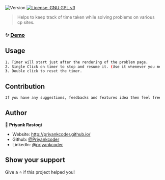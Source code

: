   <img alt="Version" src="https://img.shields.io/badge/version-1.0.0-blue.svg?cacheSeconds=2592000" />
  <a href="#" target="_blank">
    <img alt="License: GNU GPL v3" src="https://img.shields.io/badge/License-GNU GPL v3-yellow.svg" />
  </a>
</p>

> Helps to keep track of time taken while solving problems on various cp sites.

### ✨ [Demo](https://drive.google.com/file/d/1gycgouq-v9e-JpoVC5CHMvsH4dCwuOfv/view?usp=sharing)

## Usage

```sh
1. Timer will start just after the rendering of the problem page.
2. Single Click on timer to stop and resume it. (Use it whenever you need a break while solving a problem)
3. Double click to reset the timer.
```

## Contribution

```sh
If you have any suggestions, feedbacks and features idea then feel free to make a PR :)

```

## Author

👤 **Priyank Rastogi**

* Website: http://priyankcoder.github.io/
* Github: [@Priyankcoder](https://github.com/Priyankcoder)
* LinkedIn: [@priyankcoder](https://linkedin.com/in/priyankcoder)

## Show your support

Give a ⭐️ if this project helped you!

